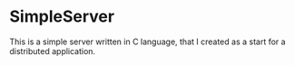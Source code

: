# SimpleServer
This is a simple server written in C language, that I created as a start for a 
distributed application.
